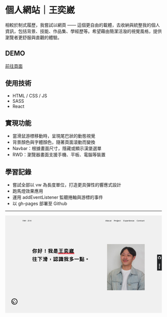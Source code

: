 # 個人網站｜王奕崴
相較於制式履歷，我嘗試以網頁 —— 這個更自由的載體，去收納與統整我的個人資訊，包括背景、技能、作品集、學經歷等。希望藉由簡潔活潑的視覺風格，提供瀏覽者更舒服與直觀的體驗。

## DEMO
[前往頁面](https://wangyiwei0108.github.io/personal-website/)

## 使用技術
- HTML / CSS / JS
- SASS
- React

## 實現功能

- 當滑鼠游標移動時，呈現尾巴狀的動態視覺
- 背景顏色與字體顏色，隨著頁面滾動而變換
- Navbar：根據畫面尺寸，隱藏或顯示漢堡選單
- RWD：瀏覽器畫面支援手機、平板、電腦等裝置

## 學習記錄
- 嘗試全部以 vw 為長度單位，打造更具彈性的響應式設計
- 跑馬燈效果應用
- 運用 addEventListener 監聽捲軸與游標的事件
- 以 gh-pages 部署至 Github
---
![GITHUB](https://github.com/wangyiwei0108/personal-website/blob/master/src/assets/project-personal.png)